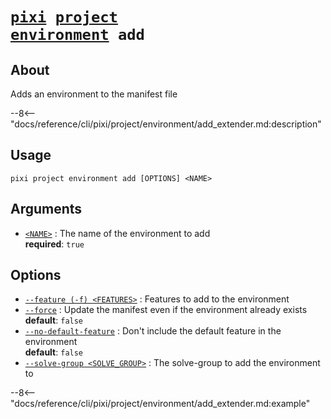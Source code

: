 <!--- This file is autogenerated. Do not edit manually! -->
# <code>[pixi](../../../pixi.md) [project](../../project.md) [environment](../environment.md) add</code>

## About
Adds an environment to the manifest file

--8<-- "docs/reference/cli/pixi/project/environment/add_extender.md:description"

## Usage
```
pixi project environment add [OPTIONS] <NAME>
```

## Arguments
- <a id="arg-<NAME>" href="#arg-<NAME>">`<NAME>`</a>
:  The name of the environment to add
<br>**required**: `true`

## Options
- <a id="arg---feature" href="#arg---feature">`--feature (-f) <FEATURES>`</a>
:  Features to add to the environment
- <a id="arg---force" href="#arg---force">`--force`</a>
:  Update the manifest even if the environment already exists
<br>**default**: `false`
- <a id="arg---no-default-feature" href="#arg---no-default-feature">`--no-default-feature`</a>
:  Don't include the default feature in the environment
<br>**default**: `false`
- <a id="arg---solve-group" href="#arg---solve-group">`--solve-group <SOLVE_GROUP>`</a>
:  The solve-group to add the environment to

--8<-- "docs/reference/cli/pixi/project/environment/add_extender.md:example"
